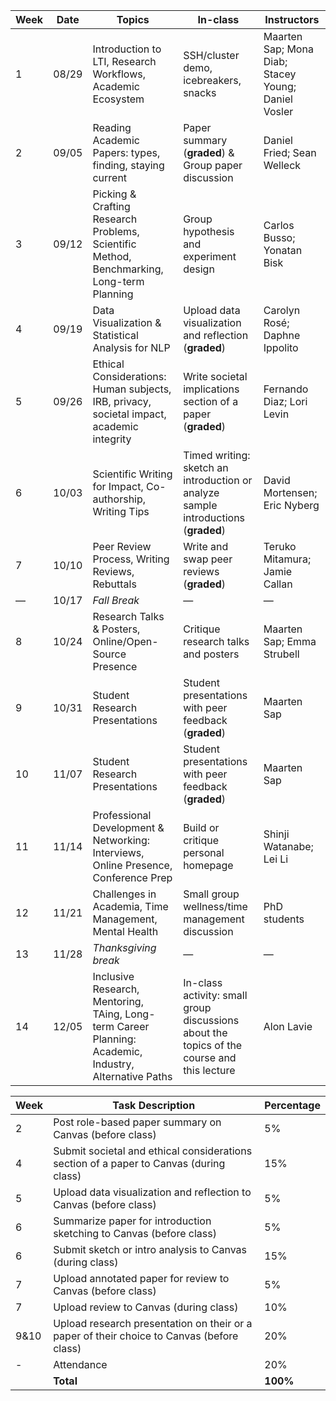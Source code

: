 

| Week | Date  | Topics                                                       | In-class                                                     | Instructors                                         |
| ---- | ----- | ------------------------------------------------------------ | ------------------------------------------------------------ | --------------------------------------------------- |
| 1    | 08/29 | Introduction to LTI, Research Workflows, Academic Ecosystem  | SSH/cluster demo, icebreakers, snacks                        | Maarten Sap; Mona Diab; Stacey Young; Daniel Vosler |
| 2    | 09/05 | Reading Academic Papers: types, finding, staying current     | Paper summary (**graded**) & Group paper discussion          | Daniel Fried; Sean Welleck                          |
| 3    | 09/12 | Picking & Crafting Research Problems, Scientific Method, Benchmarking, Long-term Planning | Group hypothesis and experiment design                       | Carlos Busso; Yonatan Bisk                          |
| 4    | 09/19 | Data Visualization & Statistical Analysis for NLP            | Upload data visualization and reflection (**graded**)        | Carolyn Rosé; Daphne Ippolito                       |
| 5    | 09/26 | Ethical Considerations: Human subjects, IRB, privacy, societal impact, academic integrity | Write societal implications section of a paper (**graded**)  | Fernando Diaz; Lori Levin                           |
| 6    | 10/03 | Scientific Writing for Impact, Co-authorship, Writing Tips   | Timed writing: sketch an introduction or analyze sample introductions (**graded**) | David Mortensen; Eric Nyberg                        |
| 7    | 10/10 | Peer Review Process, Writing Reviews, Rebuttals              | Write and swap peer reviews (**graded**)                     | Teruko Mitamura; Jamie Callan                       |
| —    | 10/17 | *Fall Break*                                                 | —                                                            | —                                                   |
| 8    | 10/24 | Research Talks & Posters, Online/Open-Source Presence        | Critique research talks and posters                          | Maarten Sap; Emma Strubell                          |
| 9    | 10/31 | Student Research Presentations                               | Student presentations with peer feedback (**graded**)        | Maarten Sap                                         |
| 10   | 11/07 | Student Research Presentations                               | Student presentations with peer feedback (**graded**)        | Maarten Sap                                         |
| 11   | 11/14 | Professional Development & Networking: Interviews, Online Presence, Conference Prep | Build or critique personal homepage                          | Shinji Watanabe; Lei Li                             |
| 12   | 11/21 | Challenges in Academia, Time Management, Mental Health       | Small group wellness/time management discussion              | PhD students                                        |
| 13   | 11/28 | *Thanksgiving break*                                         | —                                                            | —                                                   |
| 14   | 12/05 | Inclusive Research, Mentoring, TAing, Long-term Career Planning: Academic, Industry, Alternative Paths | In-class activity: small group discussions about the topics of the course and this lecture | Alon Lavie                                          |





| **Week** | **Task Description**                                         | **Percentage** |
| -------- | ------------------------------------------------------------ | -------------- |
| 2        | Post role-based paper summary on Canvas (before class)       | 5%             |
| 4        | Submit societal and ethical considerations section of a paper to Canvas (during class) | 15%            |
| 5        | Upload data visualization and reflection to Canvas (before class) | 5%             |
| 6        | Summarize paper for introduction sketching to Canvas (before class) | 5%             |
| 6        | Submit sketch or intro analysis to Canvas (during class)     | 15%            |
| 7        | Upload annotated paper for review to Canvas (before class)   | 5%             |
| 7        | Upload review to Canvas (during class)                       | 10%            |
| 9&10     | Upload research presentation on their or a paper of their choice to Canvas (before class) | 20%            |
| -        | Attendance                                                   | 20%            |
|          | **Total**                                                    | **100%**       |

